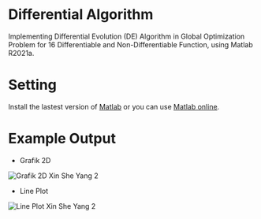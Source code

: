 # Differential Algorithm

Implementing Differential Evolution (DE) Algorithm in Global Optimization Problem for 16 Differentiable and Non-Differentiable Function, using Matlab R2021a.

# Setting

Install the lastest version of [Matlab](https://www.mathworks.com/products/matlab.html) or you can use [Matlab online](https://www.mathworks.com/products/matlab-online.html).

# Example Output

* Grafik 2D

![Grafik 2D Xin She Yang 2](https://user-images.githubusercontent.com/121699462/210122672-ef00afcf-2c59-4116-b180-e5f87e1a6e8d.png)

* Line Plot

![Line Plot Xin She Yang 2](https://user-images.githubusercontent.com/121699462/210122675-9c5bf26e-434a-4d26-9a41-f4bc0d6559b0.png)
